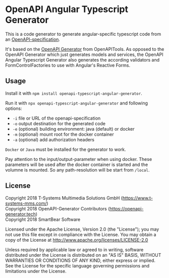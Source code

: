 # OpenAPI Angular Typescript Generator

This is a code generator to generate angular-specific typescript code from an [OpenAPI-specification](https://www.openapis.org/).

It's based on the [OpenAPI Generator](https://github.com/OpenAPITools/openapi-generator) from OpenAPITools. As opposed to the OpenAPI Generator which just generates models and services, the OpenAPI Angular Typescript Generator also generates the according validators and FormControlFactories to use with Angular's Reactive Forms.

## Usage

Install it with `npm install openapi-typescript-angular-generator`.

Run it with `npx openapi-typescript-angular-generator` and following options:

- `-i` file or URL of the openapi-specification
- `-o` output destination for the generated code
- `-e` (optional) building environment: java (default) or docker
- `-m` (optional) mount root for the docker container
- `-a` (optional) add authorization headers

`Docker` or `Java` must be installed for the generator to work.

Pay attention to the input/output-parameter when using docker. These parameters will be used after the docker container is started and the volumne is mounted. So any path-resolution will be start from `/local`.

## License

Copyright 2018 T-Systems Multimedia Solutions GmbH (https://www.t-systems-mms.com/)<br>
Copyright 2018 OpenAPI-Generator Contributors (https://openapi-generator.tech)<br>
Copyright 2018 SmartBear Software

Licensed under the Apache License, Version 2.0 (the "License");
you may not use this file except in compliance with the License.
You may obtain a copy of the License at http://www.apache.org/licenses/LICENSE-2.0

Unless required by applicable law or agreed to in writing, software
distributed under the License is distributed on an "AS IS" BASIS,
WITHOUT WARRANTIES OR CONDITIONS OF ANY KIND, either express or implied.
See the License for the specific language governing permissions and
limitations under the License.

